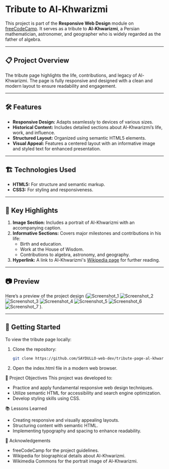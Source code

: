# Tribute to Al-Khwarizmi

This project is part of the **Responsive Web Design** module on [freeCodeCamp](https://www.freecodecamp.org/). It serves as a tribute to **Al-Khwarizmi**, a Persian mathematician, astronomer, and geographer who is widely regarded as the father of algebra.

---

## 📋 Project Overview

The tribute page highlights the life, contributions, and legacy of Al-Khwarizmi. The page is fully responsive and designed with a clean and modern layout to ensure readability and engagement.

---

## 🛠️ Features

- **Responsive Design:** Adapts seamlessly to devices of various sizes.
- **Historical Content:** Includes detailed sections about Al-Khwarizmi’s life, work, and influence.
- **Structured Layout:** Organized using semantic HTML5 elements.
- **Visual Appeal:** Features a centered layout with an informative image and styled text for enhanced presentation.

---

## 🏗️ Technologies Used

- **HTML5:** For structure and semantic markup.
- **CSS3:** For styling and responsiveness.

---

## 🌟 Key Highlights

1. **Image Section:** Includes a portrait of Al-Khwarizmi with an accompanying caption.
2. **Informative Sections:** Covers major milestones and contributions in his life:
   - Birth and education.
   - Work at the House of Wisdom.
   - Contributions to algebra, astronomy, and geography.
3. **Hyperlink:** A link to Al-Khwarizmi's [Wikipedia page](https://en.wikipedia.org/wiki/Al-Khwarizmi) for further reading.

---

## 📷 Preview

Here’s a preview of the project design (![Screenshot_1](https://github.com/user-attachments/assets/a2b3f892-2b60-42e1-b932-f8ea6ce3a41b)
![Screenshot_2](https://github.com/user-attachments/assets/32da804c-d4df-4081-ae7a-973f5981e9b2)
![Screenshot_3](https://github.com/user-attachments/assets/85791b90-6ca3-4fa5-a159-8a1b4970bfbf)
![Screenshot_4](https://github.com/user-attachments/assets/e5e0372c-ad84-4d30-8d74-94d6594fec0d)
![Screenshot_5](https://github.com/user-attachments/assets/6030e5ea-9e96-446f-85d5-addfb64cb31f)
![Screenshot_6](https://github.com/user-attachments/assets/700b842b-2c75-417d-874c-7c9f0fe752f9)
![Screenshot_7](https://github.com/user-attachments/assets/0518a584-6223-4c1a-a0a8-0a82eb87f047)
).

---

## 🚀 Getting Started

To view the tribute page locally:

1. Clone the repository:
   ```bash
   git clone https://github.com/SAYDULLO-web-dev/tribute-page-al-khwarizmi.git

2. Open the index.html file in a modern web browser.


🎯 Project Objectives
This project was developed to:
* Practice and apply fundamental responsive web design techniques.
* Utilize semantic HTML for accessibility and search engine optimization.
* Develop styling skills using CSS.

📚 Lessons Learned
* Creating responsive and visually appealing layouts.
* Structuring content with semantic HTML.
* Implementing typography and spacing to enhance readability.
  
👏 Acknowledgements
* freeCodeCamp for the project guidelines.
* Wikipedia for biographical details about Al-Khwarizmi.
* Wikimedia Commons for the portrait image of Al-Khwarizmi.
